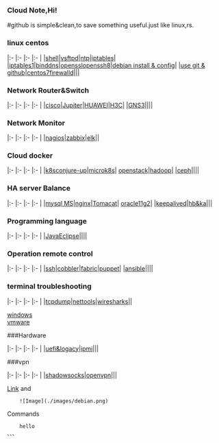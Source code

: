 
### Cloud Note,Hi!

#github is simple&clean,to save something useful.just like linux,rs.


### linux  centos

|:-    |:-    |:-    |:-    |
|[shell](shell.html)|[vsftpd](centosyum.html)|[ntp](ntp.html)|[iptables](iptables.html)|
|[iptables1](iptables1.html)|[binddns](dns.html)|[opensslopenssh8](opensslssh.html)|[debian install & config](debian1.html)|
|[use git & github](gituse.html)|[centos7firewalld](firewalld.html)|||



### Network Router&Switch

|:-    |:-    |:-    |:-    |
|[cisco](cisco1.html)|[Jupiter](jupiter.html)|[HUAWEI](huawei.html)|[H3C](h3c1.html)|
|[GNS3](gns.html)||||


### Network Monitor

|:-    |:-    |:-    |:-    |
|[nagios](nagios.html)|[zabbix](zabbix.html)|[elk](elk.html)||

### Cloud docker

|:-    |:-    |:-    |:-    |
|[k8sconjure-up](conjure-up.html)|[microk8s](microk8s.html)| [openstack](openstack.html)|[hadoop](hadoop.html)|
|[ceph](ceph.html)||||

### HA server Balance

|:-    |:-    |:-    |:-    |
|[mysql MS](mysql.html)|[nginx](nginx.html)|[Tomacat](tomcat.html)| [oracle11g2](oracle11g2.html)|
|[keepalived](keepalived.html)|[hb&ka](ha.html)|||

### Programming language

|:-    |:-    |:-    |:-    |
|[JavaEclipse](java.html)||||

### Operation remote control

|:-    |:-    |:-    |:-    |
|[ssh](ssh.html)|[cobbler](cobbler.html)|[fabric](fabric.html)|[puppet](puppet.html)|
|[ansible](ansible.html)||||

### terminal troubleshooting

|:-    |:-    |:-    |:-    |
|[tcpdump](tcpdump.html)|[nettools](nettools.html)|[wiresharks](wiresharks.html)||

[windows](windows.html)  
[vmware](vmware.html)

###Hardware

|:-    |:-    |:-    |:-    |
|[uefi&logacy](uefi.html)|[ipmi](ipmi.html)|||

###vpn

|:-    |:-    |:-    |:-    |
|[shadowsocks](ss.html)|[openvpn](openvpn.html)|||


[Link](url) and 

```
    ![Image](./images/debian.png)
```

Commands

```
    hello
、、、
